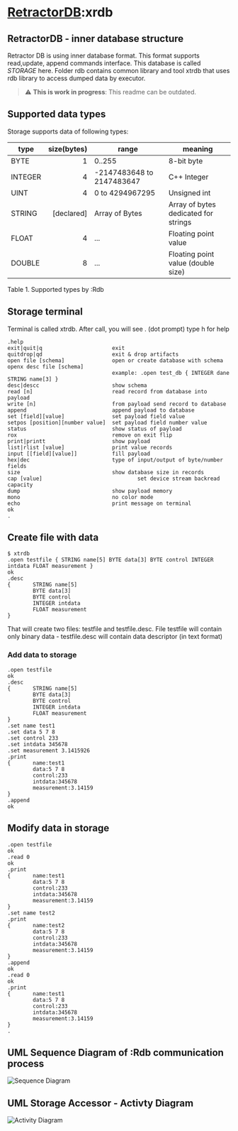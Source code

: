 # [RetractorDB](../README.md):xrdb

[comment]: # (VSCode view: Ctrl+k,v)

## RetractorDB - inner database structure

Retractor DB is using inner database format. This format supports read,update, append commands interface. This database is called _STORAGE_ here.
Folder rdb contains common library and tool xtrdb that uses rdb library to access dumped data by executor.

> :warning: **This is work in progress**: This readme can be outdated.

## Supported data types

Storage supports data of following types:

| type | size(bytes) | range | meaning |
| ---  | ---: | --- | --- |
|BYTE  | 1 | 0..255|8-bit byte|
|INTEGER   | 4 |-2147483648 to 2147483647|C++ Integer|
|UINT  | 4 |0 to 4294967295|Unsigned int|
|STRING|[declared]|Array of Bytes|Array of bytes dedicated for strings|
|FLOAT | 4 | ... | Floating point value|
|DOUBLE| 8 | ... | Floating point value (double size)|

Table 1. Supported types by :Rdb

## Storage terminal

Terminal is called xtrdb.
After call, you will see . (dot prompt)
type h for help
```
.help
exit|quit|q                      exit
quitdrop|qd                      exit & drop artifacts
open file [schema]               open or create database with schema
openx desc file [schema]
                                 example: .open test_db { INTEGER dane STRING name[3] }
desc|descc                       show schema
read [n]                         read record from database into payload
write [n]                        from payload send record to database
append                           append payload to database
set [field][value]               set payload field value
setpos [position][number value]  set payload field number value
status                           show status of payload
rox                              remove on exit flip
print|printt                     show payload
list|rlist [value]               print value records
input [[field][value]]           fill payload
hex|dec                          type of input/output of byte/number fields
size                             show database size in records
cap [value]                              set device stream backread capacity
dump                             show payload memory
mono                             no color mode
echo                             print message on terminal
ok
.
```

## Create file with data

```
$ xtrdb
.open testfile { STRING name[5] BYTE data[3] BYTE control INTEGER intdata FLOAT measurement }
ok
.desc
{       STRING name[5]
        BYTE data[3]
        BYTE control
        INTEGER intdata
        FLOAT measurement
}
```

That will create two files: testfile and testfile.desc.
File testfile will contain only binary data - testfile.desc will contain data descriptor (in text format)

### Add data to storage

```
.open testfile
ok
.desc
{       STRING name[5]
        BYTE data[3]
        BYTE control
        INTEGER intdata
        FLOAT measurement
}
.set name test1
.set data 5 7 8
.set control 233
.set intdata 345678
.set measurement 3.1415926
.print
{       name:test1
        data:5 7 8
        control:233
        intdata:345678
        measurement:3.14159
}
.append
ok
```

## Modify data in storage
```
.open testfile
ok
.read 0
ok
.print
{       name:test1
        data:5 7 8
        control:233
        intdata:345678
        measurement:3.14159
}
.set name test2
.print
{       name:test2
        data:5 7 8
        control:233
        intdata:345678
        measurement:3.14159
}
.append
ok
.read 0
ok
.print
{       name:test1
        data:5 7 8
        control:233
        intdata:345678
        measurement:3.14159
}
.
```

## UML Sequence Diagram of :Rdb communication process

![Sequence Diagram](http://www.plantuml.com/plantuml/proxy?cache=no&src=https://raw.githubusercontent.com/michalwidera/retractordb/master/src/rdb/UML/rdb-comunication.puml)


## UML Storage Accessor - Activty Diagram

![Activity Diagram](http://www.plantuml.com/plantuml/proxy?cache=no&src=https://raw.githubusercontent.com/michalwidera/retractordb/master/src/rdb/UML/rdb-storageaccessor.puml)
